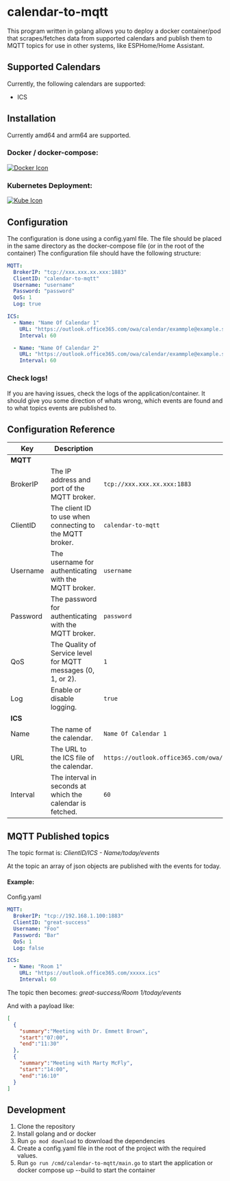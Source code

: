 # calendar-to-mqtt
This program written in golang allows you to deploy a docker container/pod that scrapes/fetches data from supported calendars and publish them to MQTT topics for use in other systems, like ESPHome/Home Assistant.

## Supported Calendars
Currently, the following calendars are supported:
- ICS

## Installation
Currently amd64 and arm64 are supported.

### Docker / docker-compose:
[![Docker Icon](https://skillicons.dev/icons?i=docker&theme=light)](./Examples/Docker/README.md)

### Kubernetes Deployment:
[![Kube Icon](https://skillicons.dev/icons?i=kubernetes&theme=light)](./Examples/Kubernetes/README.md)

## Configuration
The configuration is done using a config.yaml file.
The file should be placed in the same directory as the docker-compose file (or in the root of the container)
The configuration file should have the following structure:
```yaml
MQTT:
  BrokerIP: "tcp://xxx.xxx.xx.xxx:1883"
  ClientID: "calendar-to-mqtt"
  Username: "username"
  Password: "password"
  QoS: 1
  Log: true

ICS:
  - Name: "Name Of Calendar 1"
    URL: "https://outlook.office365.com/owa/calendar/exammple@example.se/example/calendar1.ics"
    Interval: 60

  - Name: "Name Of Calendar 2"
    URL: "https://outlook.office365.com/owa/calendar/exammple@example.se/example/calendar2.ics"
    Interval: 60
```
### Check logs!
If you are having issues, check the logs of the application/container. It should give you some direction of whats wrong, which events are found and to what topics events are published to.

## Configuration Reference

| Key        | Description                                                                 | Example Value                          |
|------------|-----------------------------------------------------------------------------|----------------------------------------|
| **MQTT**   |                                                                             |                                        |
| BrokerIP   | The IP address and port of the MQTT broker.                                 | `tcp://xxx.xxx.xx.xxx:1883`            |
| ClientID   | The client ID to use when connecting to the MQTT broker.                    | `calendar-to-mqtt`                     |
| Username   | The username for authenticating with the MQTT broker.                       | `username`                             |
| Password   | The password for authenticating with the MQTT broker.                       | `password`                             |
| QoS        | The Quality of Service level for MQTT messages (0, 1, or 2).                | `1`                                    |
| Log        | Enable or disable logging.                                                  | `true`                                 |
| **ICS**    |                                                                             |                                        |
| Name       | The name of the calendar.                                                   | `Name Of Calendar 1`                   |
| URL        | The URL to the ICS file of the calendar.                                    | `https://outlook.office365.com/owa/calendar/exammple@example.se/example/calendar1.ics` |
| Interval   | The interval in seconds at which the calendar is fetched.                   | `60`                                   |

## MQTT Published topics
The topic format is: _ClientID/ICS - Name/today/events_

At the topic an array of json objects are published with the events for today.
#### Example:
Config.yaml
```yaml
MQTT:
  BrokerIP: "tcp://192.168.1.100:1883"
  ClientID: "great-success"
  Username: "Foo"
  Password: "Bar"
  QoS: 1
  Log: false

ICS:
  - Name: "Room 1"
    URL: "https://outlook.office365.com/xxxxx.ics"
    Interval: 60
```
The topic then becomes: _great-success/Room 1/today/events_

And with a payload like:
```json
[
  {
    "summary":"Meeting with Dr. Emmett Brown",
    "start":"07:00",
    "end":"11:30"
  },
  {
    "summary":"Meeting with Marty McFly",
    "start":"14:00",
    "end":"16:10"
  }
]
```


## Development
1. Clone the repository
2. Install golang and or docker
3. Run `go mod download` to download the dependencies
4. Create a config.yaml file in the root of the project with the required values.
5. Run `go run /cmd/calendar-to-mqtt/main.go` to start the application or docker compose up --build to start the container
